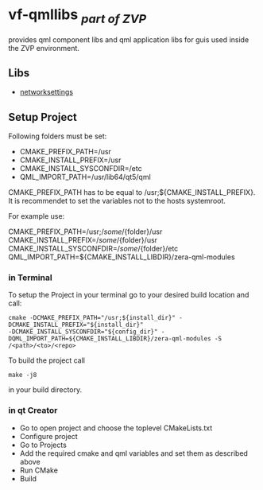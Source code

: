 # vf-qmllibs  <sub> _part of ZVP_ </sub>

provides qml component libs and qml application libs for guis used inside the ZVP 
environment.


## Libs
- [networksettings](networksettings_module/NETWORKMANAGER.md)

## Setup Project
Following folders must be set:

* CMAKE_PREFIX_PATH=/usr
* CMAKE_INSTALL_PREFIX=/usr
* CMAKE_INSTALL_SYSCONFDIR=/etc
* QML_IMPORT_PATH=/usr/lib64/qt5/qml

CMAKE_PREFIX_PATH has to be equal to /usr;${CMAKE_INSTALL_PREFIX}.
It is recommendet to set the variables not to the hosts systemroot.

For example use:

CMAKE_PREFIX_PATH=/usr;/${some}/${folder}/usr
CMAKE_INSTALL_PREFIX=/${some}/${folder}/usr
CMAKE_INSTALL_SYSCONFDIR=/${some}/${folder}/etc
QML_IMPORT_PATH=${CMAKE_INSTALL_LIBDIR}/zera-qml-modules

### in Terminal 

To setup the Project in your terminal go to your desired build location and call:

```
cmake -DCMAKE_PREFIX_PATH="/usr;${install_dir}" -DCMAKE_INSTALL_PREFIX="${install_dir}"  
-DCMAKE_INSTALL_SYSCONFDIR="${config_dir}" -DQML_IMPORT_PATH=${CMAKE_INSTALL_LIBDIR}/zera-qml-modules -S /<path>/<to>/<repo>
```

To build the project call 

```
make -j8
```
in your build directory.


### in qt Creator

* Go to open project and choose the toplevel CMakeLists.txt
* Configure project
* Go to Projects 
* Add the required cmake and qml variables and set them as described above
* Run CMake 
* Build 

